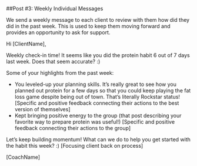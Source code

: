 ##Post #3: Weekly Individual Messages 

We send a weekly message to each client to review with them how did they did in the past week. This is used to keep them moving forward and provides an opportunity to ask for support.

Hi [ClientName],

Weekly check-in time! It seems like you did the protein habit 6 out of 7 days last week. Does that seem accurate? :)

Some of your highlights from the past week:

* You leveled-up your planning skills. It’s really great to see how you planned out protein for a few days so that you could keep playing the fat loss game despite being out of town. That’s literally Rockstar status! [Specific and positive feedback connecting their actions to the best version of themselves]
* Kept bringing positive energy to the group (that post describing your favorite way to prepare protein was useful!) [Specific and positive feedback connecting their actions to the group]

Let’s keep building momentum! What can we do to help you get started with the habit this week? :) [Focusing client back on process]

[CoachName]
